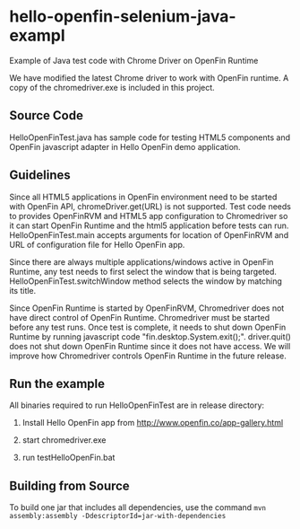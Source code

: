 hello-openfin-selenium-java-exampl
====================================

Example of Java test code with Chrome Driver on OpenFin Runtime

We have modified the latest Chrome driver to work with OpenFin runtime.  A copy of the chromedriver.exe is included in this project.

## Source Code

HelloOpenFinTest.java has sample code for testing HTML5 components and OpenFin javascript adapter in Hello OpenFin demo application.

## Guidelines

Since all HTML5 applications in OpenFin environment need to be started with OpenFin API, chromeDriver.get(URL) is not supported.  Test code needs to provides
OpenFinRVM and HTML5 app configuration to Chromedriver so it can start OpenFin Runtime and the html5 application before tests can run.  HelloOpenFinTest.main
accepts arguments for location of OpenFinRVM and URL of configuration file for Hello OpenFin app.

Since there are always multiple applications/windows active in OpenFin Runtime, any test needs to first select the window that is being targeted.  HelloOpenFinTest.switchWindow
method selects the window by matching its title.

Since OpenFin Runtime is started by OpenFinRVM, Chromedriver does not have direct control of OpenFin Runtime.  Chromedriver must be started before any test runs.
Once test is complete, it needs to shut down OpenFin Runtime by running javascript code "fin.desktop.System.exit();".  driver.quit() does not shut down OpenFin Runtime since
it does not have access.   We will improve how Chromedriver controls OpenFin Runtime in the future release.

## Run the example

All binaries required to run HelloOpenFinTest are in release directory:

1. Install Hello OpenFin app from http://www.openfin.co/app-gallery.html

2. start chromedriver.exe

3. run testHelloOpenFin.bat

## Building from Source

To build one jar that includes all dependencies, use the command `mvn assembly:assembly -DdescriptorId=jar-with-dependencies`